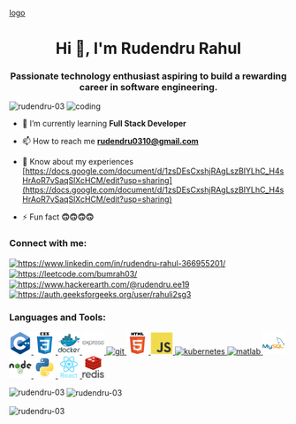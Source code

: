 [logo](https://res.cloudinary.com/practicaldev/image/fetc…loads.s3.amazonaws.com/i/f3mn2sw6is59zrxhzj51.png)
<h1 align="center">Hi 👋, I'm Rudendru Rahul</h1>
<h3 align="center">Passionate technology enthusiast aspiring to build a rewarding career in software engineering.
</h3>

<img align="right" alt="coding" width="400" src="https://user-images.githubusercontent.com/55389276/140866485-8fb1c876-9a8f-4d6a-98dc-08c4981eaf70.gif">

<p align="left"> <img src="https://komarev.com/ghpvc/?username=rudendru-03&label=Profile%20views&color=0e75b6&style=flat" alt="rudendru-03" /> </p>

- 🌱 I’m currently learning **Full Stack Developer**

- 📫 How to reach me **rudendru0310@gmail.com**

- 📄 Know about my experiences [https://docs.google.com/document/d/1zsDEsCxshjRAgLszBIYLhC_H4sHrAoR7vSaqSlXcHCM/edit?usp=sharing](https://docs.google.com/document/d/1zsDEsCxshjRAgLszBIYLhC_H4sHrAoR7vSaqSlXcHCM/edit?usp=sharing)

- ⚡ Fun fact **🙃🙃🙃🙃**

<h3 align="left">Connect with me:</h3>
<p align="left">
<a href="https://linkedin.com/in/https://www.linkedin.com/in/rudendru-rahul-366955201/" target="blank"><img align="center" src="https://raw.githubusercontent.com/rahuldkjain/github-profile-readme-generator/master/src/images/icons/Social/linked-in-alt.svg" alt="https://www.linkedin.com/in/rudendru-rahul-366955201/" height="30" width="40" /></a>
<a href="https://www.leetcode.com/https://leetcode.com/bumrah03/" target="blank"><img align="center" src="https://raw.githubusercontent.com/rahuldkjain/github-profile-readme-generator/master/src/images/icons/Social/leet-code.svg" alt="https://leetcode.com/bumrah03/" height="30" width="40" /></a>
<a href="https://www.hackerearth.com/https://www.hackerearth.com/@rudendru.ee19" target="blank"><img align="center" src="https://raw.githubusercontent.com/rahuldkjain/github-profile-readme-generator/master/src/images/icons/Social/hackerearth.svg" alt="https://www.hackerearth.com/@rudendru.ee19" height="30" width="40" /></a>
<a href="https://auth.geeksforgeeks.org/user/https://auth.geeksforgeeks.org/user/rahuli2sg3" target="blank"><img align="center" src="https://raw.githubusercontent.com/rahuldkjain/github-profile-readme-generator/master/src/images/icons/Social/geeks-for-geeks.svg" alt="https://auth.geeksforgeeks.org/user/rahuli2sg3" height="30" width="40" /></a>
</p>

<h3 align="left">Languages and Tools:</h3>
<p align="left"> <a href="https://www.w3schools.com/cpp/" target="_blank" rel="noreferrer"> <img src="https://raw.githubusercontent.com/devicons/devicon/master/icons/cplusplus/cplusplus-original.svg" alt="cplusplus" width="40" height="40"/> </a> <a href="https://www.w3schools.com/css/" target="_blank" rel="noreferrer"> <img src="https://raw.githubusercontent.com/devicons/devicon/master/icons/css3/css3-original-wordmark.svg" alt="css3" width="40" height="40"/> </a> <a href="https://www.docker.com/" target="_blank" rel="noreferrer"> <img src="https://raw.githubusercontent.com/devicons/devicon/master/icons/docker/docker-original-wordmark.svg" alt="docker" width="40" height="40"/> </a> <a href="https://expressjs.com" target="_blank" rel="noreferrer"> <img src="https://raw.githubusercontent.com/devicons/devicon/master/icons/express/express-original-wordmark.svg" alt="express" width="40" height="40"/> </a> <a href="https://git-scm.com/" target="_blank" rel="noreferrer"> <img src="https://www.vectorlogo.zone/logos/git-scm/git-scm-icon.svg" alt="git" width="40" height="40"/> </a> <a href="https://www.w3.org/html/" target="_blank" rel="noreferrer"> <img src="https://raw.githubusercontent.com/devicons/devicon/master/icons/html5/html5-original-wordmark.svg" alt="html5" width="40" height="40"/> </a> <a href="https://developer.mozilla.org/en-US/docs/Web/JavaScript" target="_blank" rel="noreferrer"> <img src="https://raw.githubusercontent.com/devicons/devicon/master/icons/javascript/javascript-original.svg" alt="javascript" width="40" height="40"/> </a> <a href="https://kubernetes.io" target="_blank" rel="noreferrer"> <img src="https://www.vectorlogo.zone/logos/kubernetes/kubernetes-icon.svg" alt="kubernetes" width="40" height="40"/> </a> <a href="https://www.mathworks.com/" target="_blank" rel="noreferrer"> <img src="https://upload.wikimedia.org/wikipedia/commons/2/21/Matlab_Logo.png" alt="matlab" width="40" height="40"/> </a> <a href="https://www.mysql.com/" target="_blank" rel="noreferrer"> <img src="https://raw.githubusercontent.com/devicons/devicon/master/icons/mysql/mysql-original-wordmark.svg" alt="mysql" width="40" height="40"/> </a> <a href="https://nodejs.org" target="_blank" rel="noreferrer"> <img src="https://raw.githubusercontent.com/devicons/devicon/master/icons/nodejs/nodejs-original-wordmark.svg" alt="nodejs" width="40" height="40"/> </a> <a href="https://www.python.org" target="_blank" rel="noreferrer"> <img src="https://raw.githubusercontent.com/devicons/devicon/master/icons/python/python-original.svg" alt="python" width="40" height="40"/> </a> <a href="https://reactjs.org/" target="_blank" rel="noreferrer"> <img src="https://raw.githubusercontent.com/devicons/devicon/master/icons/react/react-original-wordmark.svg" alt="react" width="40" height="40"/> </a> <a href="https://redis.io" target="_blank" rel="noreferrer"> <img src="https://raw.githubusercontent.com/devicons/devicon/master/icons/redis/redis-original-wordmark.svg" alt="redis" width="40" height="40"/> </a> </p>

<p><img align="left" src="https://github-readme-stats.vercel.app/api/top-langs?username=rudendru-03&show_icons=true&locale=en&layout=compact" alt="rudendru-03" /></p>

<p>&nbsp;<img align="center" src="https://github-readme-stats.vercel.app/api?username=rudendru-03&show_icons=true&locale=en" alt="rudendru-03" /></p>

<p><img align="center" src="https://github-readme-streak-stats.herokuapp.com/?user=rudendru-03&" alt="rudendru-03" /></p>
